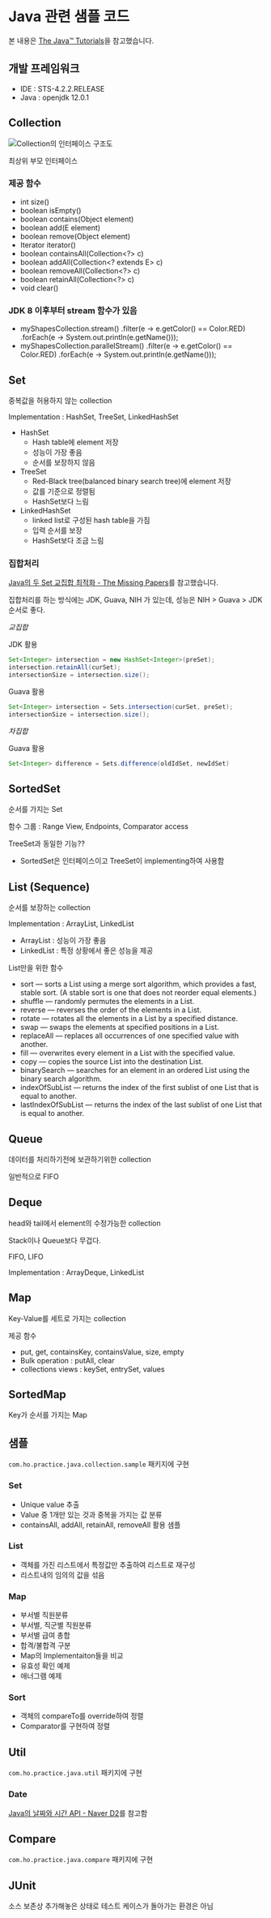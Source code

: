 # Java 관련 샘플 코드
본 내용은 [The Java™ Tutorials](https://docs.oracle.com/javase/tutorial/collections/index.html)을 참고했습니다.

## 개발 프레임워크
- IDE : STS-4.2.2.RELEASE
- Java : openjdk 12.0.1

## Collection

![Collection의 인터페이스 구조도](https://docs.oracle.com/javase/tutorial/figures/collections/colls-coreInterfaces.gif)

최상위 부모 인터페이스

### 제공 함수
- int size()
- boolean isEmpty()
- boolean contains(Object element)
- boolean add(E element)
- boolean remove(Object element)
- Iterator<E> iterator()
- boolean containsAll(Collection<?> c)
- boolean addAll(Collection<? extends E> c)
- boolean removeAll(Collection<?> c)
- boolean retainAll(Collection<?> c)
- void clear()

### JDK 8 이후부터 stream 함수가 있음
- myShapesCollection.stream()
.filter(e -> e.getColor() == Color.RED)
.forEach(e -> System.out.println(e.getName()));
- myShapesCollection.parallelStream()
.filter(e -> e.getColor() == Color.RED)
.forEach(e -> System.out.println(e.getName()));

## Set

중복값을 허용하지 않는 collection

Implementation : HashSet, TreeSet, LinkedHashSet

- HashSet
    - Hash table에 element 저장
    - 성능이 가장 좋음
    - 순서를 보장하지 않음
- TreeSet
    - Red-Black tree(balanced binary search tree)에 element 저장
    - 값를 기준으로 정렬됨
    - HashSet보다 느림
- LinkedHashSet
    - linked list로 구성된 hash table을 가짐
    - 입력 순서를 보장
    - HashSet보다 조금 느림

### 집합처리

[Java의 두 Set 교집합 최적화 - The Missing Papers](http://docs.likejazz.com/intersection-of-two-sets/)를 참고했습니다.

집합처리를 하는 방식에는 JDK, Guava, NIH 가 있는데, 성능은 NIH > Guava > JDK 순서로 좋다.

*교집합*

JDK 활용
```java
Set<Integer> intersection = new HashSet<Integer>(preSet);
intersection.retainAll(curSet);
intersectionSize = intersection.size();
```

Guava 활용
```java
Set<Integer> intersection = Sets.intersection(curSet, preSet);
intersectionSize = intersection.size();
```

*차집합*

Guava 활용
```java
Set<Integer> difference = Sets.difference(oldIdSet, newIdSet)
```

## SortedSet
순서를 가지는 Set

함수 그룹 : Range View, Endpoints, Comparator access

TreeSet과 동일한 기능??
- SortedSet은 인터페이스이고 TreeSet이 implementing하여 사용함

## List (Sequence)
순서를 보장하는 collection

Implementation : ArrayList, LinkedList
- ArrayList : 성능이 가장 좋음
- LinkedList : 특정 상황에서 좋은 성능을 제공

List만을 위한 함수
- sort — sorts a List using a merge sort algorithm, which provides a fast, stable sort. (A stable sort is one that does not reorder equal elements.)
- shuffle — randomly permutes the elements in a List.
- reverse — reverses the order of the elements in a List.
- rotate — rotates all the elements in a List by a specified distance.
- swap — swaps the elements at specified positions in a List.
- replaceAll — replaces all occurrences of one specified value with another.
- fill — overwrites every element in a List with the specified value.
- copy — copies the source List into the destination List.
- binarySearch — searches for an element in an ordered List using the binary search algorithm.
- indexOfSubList — returns the index of the first sublist of one List that is equal to another.
- lastIndexOfSubList — returns the index of the last sublist of one List that is equal to another.

## Queue
데이터를 처리하기전에 보관하기위한 collection

일반적으로 FIFO

## Deque
head와 tail에서 element의 수정가능한 collection

Stack이나 Queue보다 무겁다.

FIFO, LIFO

Implementation : ArrayDeque, LinkedList

## Map
Key-Value를 세트로 가지는 collection

제공 함수
- put, get, containsKey, containsValue, size, empty
- Bulk operation : putAll, clear
- collections views : keySet, entrySet, values

## SortedMap
Key가 순서를 가지는 Map

## 샘플

`com.ho.practice.java.collection.sample` 패키지에 구현

### Set
- Unique value 추출
- Value 중 1개만 있는 것과 중복을 가지는 값 분류
- containsAll, addAll, retainAll, removeAll 활용 샘플
### List
- 객체를 가진 리스트에서 특정값만 추출하여 리스트로 재구성
- 리스트내의 임의의 값을 섞음
### Map
- 부서별 직원분류
- 부서별, 직군별 직원분류
- 부서별 급여 총합
- 합격/불합격 구분
- Map의 Implementaiton들을 비교
- 유효성 확인 예제
- 애너그램 예제
### Sort
- 객체의 compareTo를 override하여 정렬
- Comparator를 구현하여 정렬





## Util

`com.ho.practice.java.util` 패키지에 구현

### Date

[Java의 날짜와 시간 API - Naver D2](https://d2.naver.com/helloworld/645609)를 참고함





## Compare

`com.ho.practice.java.compare` 패키지에 구현




## JUnit

소스 보존상 추가해놓은 상태로 테스트 케이스가 돌아가는 환경은 아님
